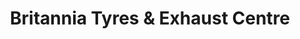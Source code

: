 ---
title: "Britannia Tyres & Exhaust Centre"
url: /blackwood/britannia-tyres-und-exhaust-centre/
shop: Autowerkstatt
---